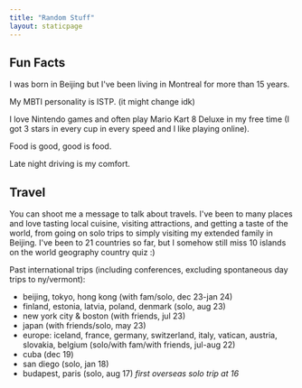 ```yaml
---
title: "Random Stuff"
layout: staticpage
---
```


## Fun Facts
<!-- I love bears such as Rilakkuma, Brown from LINE Friends, and Kumamon. -->

<!-- My favorite games are *Mario Kart 8 Deluxe* and *Super Mario Odyssey*. I'm currently playing *Luigi's Mansion 3* and *Kirby and the Forgotten Land*.  -->
I was born in Beijing but I've been living in Montreal for more than 15 years. 

My MBTI personality is ISTP. (it might change idk)

I love Nintendo games and often play Mario Kart 8 Deluxe in my free time (I got 3 stars in every cup in every speed and I like playing online).

Food is good, good is food.

Late night driving is my comfort.

## Travel
You can shoot me a message to talk about travels. I've been to many places and love tasting local cuisine, visiting attractions, and getting a taste of the world, from going on solo trips to simply visiting my extended family in Beijing. I've been to 21 countries so far, but I somehow still miss 10 islands on the world geography country quiz :)

Past international trips (including conferences, excluding spontaneous day trips to ny/vermont):
- beijing, tokyo, hong kong (with fam/solo, dec 23-jan 24)
- finland, estonia, latvia, poland, denmark (solo, aug 23)
- new york city & boston (with friends, jul 23)
- japan (with friends/solo, may 23)
- europe: iceland, france, germany, switzerland, italy, vatican, austria, slovakia, belgium (solo/with fam/with friends, jul-aug 22)
- cuba (dec 19)
- san diego (solo, jan 18)
- budapest, paris (solo, aug 17) *first overseas solo trip at 16*